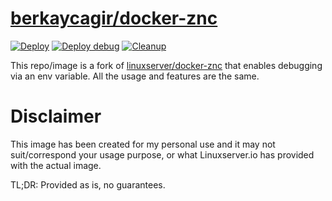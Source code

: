 # [berkaycagir/docker-znc](https://github.com/berkaycagir/docker-znc)

[![Deploy](https://github.com/berkaycagir/docker-znc/actions/workflows/deploy.yml/badge.svg)](https://github.com/berkaycagir/docker-znc/actions/workflows/deploy.yml)
[![Deploy debug](https://github.com/berkaycagir/docker-znc/actions/workflows/deploy-debug.yml/badge.svg)](https://github.com/berkaycagir/docker-znc/actions/workflows/deploy-debug.yml)
[![Cleanup](https://github.com/berkaycagir/docker-znc/actions/workflows/cleanup.yml/badge.svg)](https://github.com/berkaycagir/docker-znc/actions/workflows/cleanup.yml)

This repo/image is a fork of [linuxserver/docker-znc](https://github.com/linuxserver/docker-znc) that enables debugging via an env variable. All the usage and features are the same.

# Disclaimer

This image has been created for my personal use and it may not suit/correspond your usage purpose, or what Linuxserver.io has provided with the actual image.

TL;DR: Provided as is, no guarantees.
